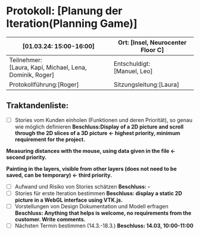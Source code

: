 # Protokoll: [Planung der Iteration(Planning Game)]

| [01.03.24: 15:00-16:00]               | Ort: [Insel, Neurocenter Floor C] |
| ---------------------------------- | -------------------------------- |
| Teilnehmer:<br />[Laura, Kapi, Michael, Lena, Dominik, Roger] | Entschuldigt:<br />[Manuel, Leo] |
| Protokollführung:[Roger]          | Sitzungsleitung:[Laura] |

## Traktandenliste:

* [ ] Stories vom Kunden einholen (Funktionen und deren Priorität), so genau wie möglich definieren
  **Beschluss:Display of a 2D picture and scroll through the 2D slices of a 3D picture <- highest priority, minimum requirement for the project.**

**Measuring distances with the mouse, using data given in the file <- second priority.**

**Painting in the layers, visible from other layers (does not need to be saved, can be temporary) <- third priority.**

* [ ] Aufwand und Risiko von Stories schätzen
  **Beschluss: -**
* [ ] Stories für erste Iteration bestimmen
  **Beschluss:  display a static 2D picture in a WebGL interface using VTK.js.**
* [ ] Vorstellungen von Design Dokumentation und Modell erfragen
  **Beschluss: Anything that helps is welcome, no requirements from the customer. Write comments.**
* [ ] Nächsten Termin bestimmen (14.3.-18.3.)
  **Beschluss: 14.03, 10:00-11:00**
